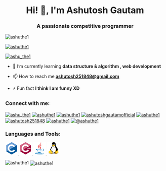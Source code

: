 <h1 align="center">Hi! 👋, I'm Ashutosh Gautam</h1>
<h3 align="center">A passionate competitive programmer</h3>

<p align="left"> <img src="https://komarev.com/ghpvc/?username=ashuthe1&label=Profile%20views&color=0e75b6&style=flat" alt="ashuthe1" /> </p>

<p align="left"> <a href="https://github.com/ryo-ma/github-profile-trophy"><img src="https://github-profile-trophy.vercel.app/?username=ashuthe1" alt="ashuthe1" /></a> </p>

<p align="left"> <a href="https://twitter.com/ashu_the1" target="blank"><img src="https://img.shields.io/twitter/follow/ashu_the1?logo=twitter&style=for-the-badge" alt="ashu_the1" /></a> </p>

- 🌱 I’m currently learning **data structure & algorithm , web development**

- 📫 How to reach me **ashutosh251848@gmail.com**

- ⚡ Fun fact **I think I am funny XD**

<h3 align="left">Connect with me:</h3>
<p align="left">
<a href="https://twitter.com/ashu_the1" target="blank"><img align="center" src="https://raw.githubusercontent.com/rahuldkjain/github-profile-readme-generator/master/src/images/icons/Social/twitter.svg" alt="ashu_the1" height="30" width="40" /></a>
<a href="https://linkedin.com/in/ashuthe1" target="blank"><img align="center" src="https://raw.githubusercontent.com/rahuldkjain/github-profile-readme-generator/master/src/images/icons/Social/linked-in-alt.svg" alt="ashuthe1" height="30" width="40" /></a>
<a href="https://fb.com/ashuthe1" target="blank"><img align="center" src="https://raw.githubusercontent.com/rahuldkjain/github-profile-readme-generator/master/src/images/icons/Social/facebook.svg" alt="ashuthe1" height="30" width="40" /></a>
<a href="https://instagram.com/ashutoshgautamofficial" target="blank"><img align="center" src="https://raw.githubusercontent.com/rahuldkjain/github-profile-readme-generator/master/src/images/icons/Social/instagram.svg" alt="ashutoshgautamofficial" height="30" width="40" /></a>
<a href="https://www.codechef.com/users/ashuthe1" target="blank"><img align="center" src="https://cdn.jsdelivr.net/npm/simple-icons@3.1.0/icons/codechef.svg" alt="ashuthe1" height="30" width="40" /></a>
<a href="https://www.hackerrank.com/ashutosh251848" target="blank"><img align="center" src="https://raw.githubusercontent.com/rahuldkjain/github-profile-readme-generator/master/src/images/icons/Social/hackerrank.svg" alt="ashutosh251848" height="30" width="40" /></a>
<a href="https://codeforces.com/profile/ashuthe1" target="blank"><img align="center" src="https://raw.githubusercontent.com/rahuldkjain/github-profile-readme-generator/master/src/images/icons/Social/codeforces.svg" alt="ashuthe1" height="30" width="40" /></a>
<a href="https://www.hackerearth.com/@ashuthe1" target="blank"><img align="center" src="https://raw.githubusercontent.com/rahuldkjain/github-profile-readme-generator/master/src/images/icons/Social/hackerearth.svg" alt="@ashuthe1" height="30" width="40" /></a>
</p>

<h3 align="left">Languages and Tools:</h3>
<p align="left"> <a href="https://www.cprogramming.com/" target="_blank" rel="noreferrer"> <img src="https://raw.githubusercontent.com/devicons/devicon/master/icons/c/c-original.svg" alt="c" width="40" height="40"/> </a> <a href="https://www.w3schools.com/cpp/" target="_blank" rel="noreferrer"> <img src="https://raw.githubusercontent.com/devicons/devicon/master/icons/cplusplus/cplusplus-original.svg" alt="cplusplus" width="40" height="40"/> </a> <a href="https://www.java.com" target="_blank" rel="noreferrer"> <img src="https://raw.githubusercontent.com/devicons/devicon/master/icons/java/java-original.svg" alt="java" width="40" height="40"/> </a> <a href="https://www.linux.org/" target="_blank" rel="noreferrer"> <img src="https://raw.githubusercontent.com/devicons/devicon/master/icons/linux/linux-original.svg" alt="linux" width="40" height="40"/> </a> </p>

<p><img align="left" src="https://github-readme-stats.vercel.app/api/top-langs?username=ashuthe1&show_icons=true&locale=en&layout=compact" alt="ashuthe1" /></p>

<p>&nbsp;<img align="center" src="https://github-readme-stats.vercel.app/api?username=ashuthe1&show_icons=true&locale=en" alt="ashuthe1" /></p>
